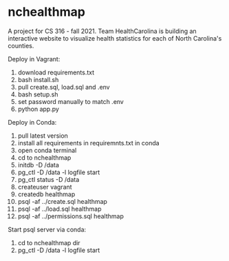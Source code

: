 # nchealthmap
A project for CS 316 - fall 2021.
Team HealthCarolina is building an interactive website to visualize health statistics for each of North Carolina's counties.

Deploy in Vagrant:
1. download requirements.txt
2. bash install.sh
3. pull create.sql, load.sql and .env
4. bash setup.sh
5. set password manually to match .env
6. python app.py

Deploy in Conda:
1. pull latest version
2. install all requirements in requiremnts.txt in conda
3. open conda terminal
4. cd to nchealthmap
5. initdb -D /data
6. pg_ctl -D /data -l logfile start
7. pg_ctl status -D /data
8. createuser vagrant
9. createdb healthmap
10. psql -af ../create.sql healthmap
11. psql -af ../load.sql healthmap
12. psql -af ../permissions.sql healthmap

Start psql server via conda:
1. cd to nchealthmap dir
2. pg_ctl -D /data -l logfile start
